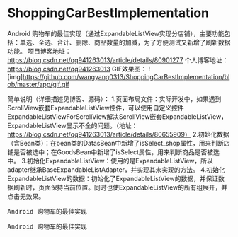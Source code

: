 # ShoppingCarBestImplementation
Android 购物车的最佳实现（通过ExpandableListView实现分店铺），主要功能包括：单选、全选、合计、删除、商品数量的加减，为了方便测试又新增了刷新数据功能。
项目博客地址：https://blog.csdn.net/qq941263013/article/details/80901277
个人博客地址：https://blog.csdn.net/qq941263013
GIF效果图：
![img]https://github.com/wangyang0313/ShoppingCarBestImplementation/blob/master/app/gif.gif

简单说明（详细描述见博客、源码）：
    1.页面布局文件：实际开发中，如果遇到ScrollView嵌套ExpandableListView控件，可以使用自定义控件ExpandableListViewForScrollView解决ScrollView嵌套ExpandableListView，ExpandableListView显示不全的问题。（地址：https://blog.csdn.net/qq941263013/article/details/80655909）
    2.初始化数据（含Bean类）：在bean类的DatasBean中新增了isSelect_shop属性，用来判断店铺是否被选中；在GoodsBean中新增了isSelect属性，用来判断商品是否被选中。
    3.初始化ExpandableListView：使用的是ExpandableListView，所以adapter继承BaseExpandableListAdapter，并实现其未实现的方法。
    4.初始化ExpandableListView的数据：初始化了ExpandableListView的数据，并保证数据刷新时，页面保持当前位置。同时也使ExpandableListView的所有组展开，并点击无效果。
<body spellcheck="0" class="editMode htmledit_views"><pre name="code" class="html">Android 购物车的最佳实现</pre><pre name="code" class="html">Android 购物车的最佳实现</pre><br><br></body>
